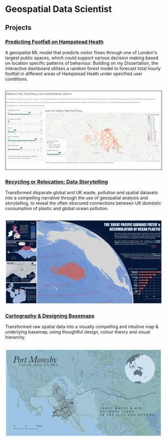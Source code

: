 # Geospatial Data Scientist

## Projects
### [Predicting Footfall on Hampstead Heath](https://github.com/katehodges1/Predicting-Hampstead-Heath-Footfall)
A geospatial ML model that predicts visitor flows through one of London's largest public spaces, which could support various decision making based on location specific patterns of behaviour. Building on my Dissertation, the interactive dashboard utilises a random forest model to forecast total hourly footfall in different areas of Hampstead Heath under specified user conditions.

![Dashboard Screenshot](assets/img/dashboard-screenshot.png)
---
### [Recycling or Relocation: Data Storytelling](https://github.com/katehodges1/Recycling-or-Relocation)
Transformed disparate global and UK waste, pollution and spatial datasets into a compelling narrative through the use of geospatial analysis and storytelling, to reveal the often obscured connections between UK domestic consumption of plastic and global ocean pollution.

![Data Story Screenshot](assets/img/Data%20Story%20Preview.png)
---
### [Cartography & Designing Basemaps](https://github.com/katehodges1/Cartography)
Transformed raw spatial data into a visually compelling and intuitive map & underlying basemap, using thoughtful design, colour theory and visual hierarchy.

![Screenshot](assets/img/Port%20Moresby.png)
---
